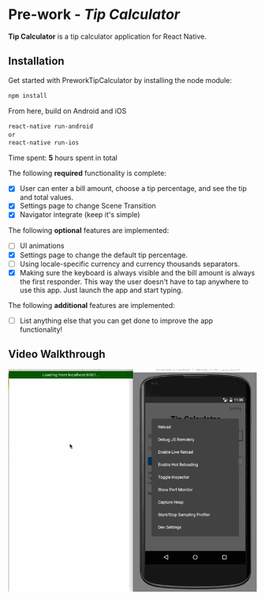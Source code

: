 # Pre-work - *Tip Calculator*

**Tip Calculator** is a tip calculator application for React Native.

## Installation

Get started with PreworkTipCalculator by installing the node module:

```bash
npm install
```

From here, build on Android and iOS

```bash
react-native run-android
or
react-native run-ios
```

Time spent: **5** hours spent in total

The following **required** functionality is complete:

* [x] User can enter a bill amount, choose a tip percentage, and see the tip and total values.
* [x] Settings page to change Scene Transition 
* [x] Navigator integrate (keep it's simple) 

The following **optional** features are implemented:
* [ ] UI animations
* [x] Settings page to change the default tip percentage.
* [ ] Using locale-specific currency and currency thousands separators.
* [x] Making sure the keyboard is always visible and the bill amount is always the first responder. This way the user doesn't have to tap anywhere to use this app. Just launch the app and start typing.

The following **additional** features are implemented:

- [ ] List anything else that you can get done to improve the app functionality!

## Video Walkthrough 
![image](https://github.com/mikenk2010/PreworkTipCalculator/blob/master/android_ios_final.gif)
